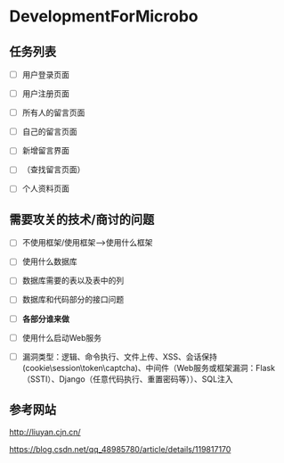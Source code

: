# DevelopmentForMicrobo

## 任务列表

- [ ] 用户登录页面

- [ ] 用户注册页面

- [ ] 所有人的留言页面

- [ ] 自己的留言页面

- [ ] 新增留言界面

- [ ] （查找留言页面）

- [ ] 个人资料页面

## 需要攻关的技术/商讨的问题

- [ ] 不使用框架/使用框架-->使用什么框架

- [ ] 使用什么数据库

- [ ] 数据库需要的表以及表中的列

- [ ] 数据库和代码部分的接口问题

- [ ] **各部分谁来做**

- [ ] 使用什么启动Web服务

- [ ] 漏洞类型：逻辑、命令执行、文件上传、XSS、会话保持(cookie\\session\\token\\captcha)、中间件（Web服务或框架漏洞：Flask（SSTI）、Django（任意代码执行、重置密码等））、SQL注入


## 参考网站

http://liuyan.cjn.cn/

https://blog.csdn.net/qq_48985780/article/details/119817170

